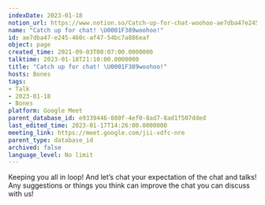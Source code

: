 ```yaml
---
indexDate: 2023-01-18
notion_url: https://www.notion.so/Catch-up-for-chat-woohoo-ae7dba47e245460caf4754bc7a886eaf
name: "Catch up for chat! \U0001F389woohoo!"
id: ae7dba47-e245-460c-af47-54bc7a886eaf
object: page
created_time: 2021-09-03T00:07:00.0000000
talktime: 2023-01-18T21:10:00.0000000
title: "Catch up for chat! \U0001F389woohoo!"
hosts: Bones
tags:
- Talk
- 2023-01-18
- Bones
platform: Google Meet
parent_database_id: e9339446-880f-4ef0-8ad7-8ad1f507dded
last_edited_time: 2023-01-17T14:26:00.0000000
meeting_link: https://meet.google.com/jii-vdfc-nre
parent_type: database_id
archived: false
language_level: No limit
---
```


Keeping you all in loop! And let’s chat your expectation of the chat and talks!
Any suggestions or things you think can improve the chat you can discuss with us!





